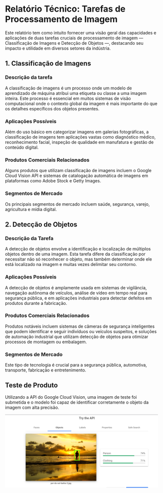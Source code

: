 # Relatório Técnico: Tarefas de Processamento de Imagem

Este relatório tem como intuito fornecer uma visão geral das capacidades e aplicações de duas tarefas cruciais de processamento de imagem — Classificação de Imagens e Detecção de Objetos —, destacando seu impacto e utilidade em diversos setores da indústria.

## 1. Classificação de Imagens

### Descrição da tarefa

A classificação de imagens é um processo onde um modelo de aprendizado de máquina atribui uma etiqueta ou classe a uma imagem inteira. Este processo é essencial em muitos sistemas de visão computacional onde o contexto global da imagem é mais importante do que os detalhes específicos dos objetos presentes​.

### Aplicações Possíveis

Além do uso básico em categorizar imagens em galerias fotográficas, a classificação de imagens tem aplicações vastas como diagnóstico médico, reconhecimento facial, inspeção de qualidade em manufatura e gestão de conteúdo digital.

### Produtos Comerciais Relacionados

Alguns produtos que utilizam classificação de imagens incluem o Google Cloud Vision API e sistemas de catalogação automática de imagens em plataformas como Adobe Stock e Getty Images.

### Segmentos de Mercado

Os principais segmentos de mercado incluem saúde, segurança, varejo, agricultura e mídia digital.

## 2. Detecção de Objetos

### Descrição da Tarefa

A detecção de objetos envolve a identificação e localização de múltiplos objetos dentro de uma imagem. Esta tarefa difere da classificação por necessitar não só reconhecer o objeto, mas também determinar onde ele está localizado na imagem e muitas vezes delimitar seu contorno​.

### Aplicações Possíveis

A detecção de objetos é amplamente usada em sistemas de vigilância, navegação autônoma de veículos, análise de vídeo em tempo real para segurança pública, e em aplicações industriais para detectar defeitos em produtos durante a fabricação.

### Produtos Comerciais Relacionados

Produtos notáveis incluem sistemas de câmeras de segurança inteligentes que podem identificar e seguir indivíduos ou veículos suspeitos, e soluções de automação industrial que utilizam detecção de objetos para otimizar processos de montagem ou embalagem.

### Segmentos de Mercado

Este tipo de tecnologia é crucial para a segurança pública, automotiva, transporte, fabricação e entretenimento.

## Teste de Produto

Utilizando a API do Google Cloud Vision, uma imagem de teste foi submetida e o modelo foi capaz de identificar corretamente o objeto da imagem com alta precisão.

![alt text](image-1.png)